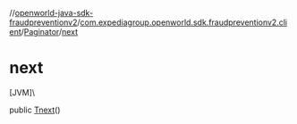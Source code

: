 //[openworld-java-sdk-fraudpreventionv2](../../../index.md)/[com.expediagroup.openworld.sdk.fraudpreventionv2.client](../index.md)/[Paginator](index.md)/[next](next.md)

# next

[JVM]\

public [T](index.md)[next](next.md)()
